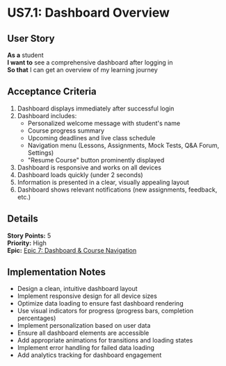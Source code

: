 # US7.1: Dashboard Overview

## User Story

**As a** student  
**I want to** see a comprehensive dashboard after logging in  
**So that** I can get an overview of my learning journey

## Acceptance Criteria

1. Dashboard displays immediately after successful login
2. Dashboard includes:
   - Personalized welcome message with student's name
   - Course progress summary
   - Upcoming deadlines and live class schedule
   - Navigation menu (Lessons, Assignments, Mock Tests, Q&A Forum, Settings)
   - "Resume Course" button prominently displayed
3. Dashboard is responsive and works on all devices
4. Dashboard loads quickly (under 2 seconds)
5. Information is presented in a clear, visually appealing layout
6. Dashboard shows relevant notifications (new assignments, feedback, etc.)

## Details

**Story Points:** 5  
**Priority:** High  
**Epic:** [Epic 7: Dashboard & Course Navigation](./README.md)

## Implementation Notes

- Design a clean, intuitive dashboard layout
- Implement responsive design for all device sizes
- Optimize data loading to ensure fast dashboard rendering
- Use visual indicators for progress (progress bars, completion percentages)
- Implement personalization based on user data
- Ensure all dashboard elements are accessible
- Add appropriate animations for transitions and loading states
- Implement error handling for failed data loading
- Add analytics tracking for dashboard engagement
